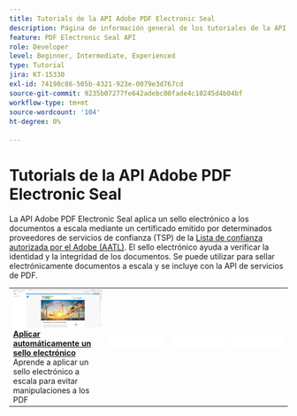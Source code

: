 ```yaml
---
title: Tutorials de la API Adobe PDF Electronic Seal
description: Página de información general de los tutoriales de la API Adobe PDF Electronic Seal
feature: PDF Electronic Seal API
role: Developer
level: Beginner, Intermediate, Experienced
type: Tutorial
jira: KT-15330
exl-id: 74198c86-505b-4321-923e-0079e3d767cd
source-git-commit: 9235b07277fe642adebc00fade4c10245d4b04bf
workflow-type: tm+mt
source-wordcount: '104'
ht-degree: 0%

---
```


# Tutorials de la API Adobe PDF Electronic Seal

La API Adobe PDF Electronic Seal aplica un sello electrónico a los documentos a escala mediante un certificado emitido por determinados proveedores de servicios de confianza (TSP) de la [Lista de confianza autorizada por el Adobe (AATL)](https://helpx.adobe.com/es/acrobat/kb/approved-trust-list1.html). El sello electrónico ayuda a verificar la identidad y la integridad de los documentos. Se puede utilizar para sellar electrónicamente documentos a escala y se incluye con la API de servicios de PDF.


<table style="table-layout:fixed">
<tr>
  <td>
    <a href="automatically-apply-electronic-seal.md">
      <img alt="Aplicar automáticamente un sello electrónico" src="assets/automatically-apply-seal.png" />
    </a>
    <div>
      <a href="automatically-apply-electronic-seal.md"><strong>Aplicar automáticamente un sello electrónico</strong></a>
      </div>
      Aprende a aplicar un sello electrónico a escala para evitar manipulaciones a los PDF
      <br>
  </td>
 <td>
       <img alt="Separador" src="../assets/WhiteBanner_Placeholder.png">
       <div>
       <br>
 </td>
 <td>
       <img alt="Separador" src="../assets/WhiteBanner_Placeholder.png">
       <div>
       <br>
 </td>
 <td>
       <img alt="Separador" src="../assets/WhiteBanner_Placeholder.png">
       <div>
       <br>
 </td>
</tr>
</table>